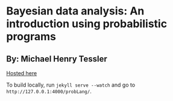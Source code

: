 # Bayesian data analysis: An introduction using probabilistic programs

## By: Michael Henry Tessler

[Hosted here](http://mhtess.github.io/bdappl/)

To build locally, run `jekyll serve --watch` and go to `http://127.0.0.1:4000/probLang/`.
